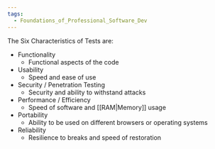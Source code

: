 ```yaml
---
tags:
  - Foundations_of_Professional_Software_Dev
---
```

The Six Characteristics of Tests are:
- Functionality
	- Functional aspects of the code
- Usability
	- Speed and ease of use
- Security / Penetration Testing
	- Security and ability to withstand attacks
- Performance / Efficiency
	- Speed of software and [[RAM|Memory]] usage
- Portability
	- Ability to be used on different browsers or operating systems
- Reliability
	- Resilience to breaks and speed of restoration